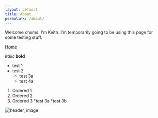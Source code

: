 ```yaml
---
layout: default
title: About
permalink: /about/
---
```

Welcome chums. I'm Keith. I'm temporarily going to be using this page for some testing stuff.

[Home](https://kdlovett.github.io/keiths-site/)

*italic*
**bold**

* test 1
* test 2
  * test 3a
  * test 4a

1. Ordered 1
2. Ordered 2
3. Ordered 3
   *test 3a
   *test 3b

![header_image](https://raw.githubusercontent.com/kdlovett/keiths-site/gh-pages/images/header_image.JPG)